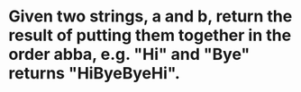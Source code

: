# Given two strings, a and b, return the result of putting them together in the order abba, e.g. "Hi" and "Bye" returns "HiByeByeHi".
